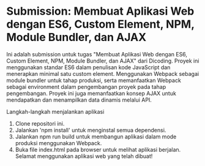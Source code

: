 # Submission: Membuat Aplikasi Web dengan ES6, Custom Element, NPM, Module Bundler, dan AJAX
Ini adalah submission untuk tugas "Membuat Aplikasi Web dengan ES6, Custom Element, NPM, Module Bundler, dan AJAX" dari Dicoding. Proyek ini menggunakan standar ES6 dalam penulisan kode JavaScript dan menerapkan minimal satu custom element. Menggunakan Webpack sebagai module bundler untuk tahap produksi, serta memanfaatkan Webpack sebagai environment dalam pengembangan proyek pada tahap pengembangan. Proyek ini juga memanfaatkan konsep AJAX untuk mendapatkan dan menampilkan data dinamis melalui API.

Langkah-langkah menjalankan aplikasi
1. Clone repositori ini.
2. Jalankan 'npm install' untuk menginstal semua dependensi.
3. Jalankan npm run build untuk membangun aplikasi dalam mode produksi menggunakan Webpack.
4. Buka file index.html pada browser untuk melihat aplikasi berjalan.
Selamat menggunakan aplikasi web yang telah dibuat!
